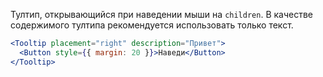 Тултип, открывающийся при наведении мыши на `children`. В качестве содержимого тултипа рекомендуется использовать только текст.

```jsx { "props": { "layout": false, "iframe": false } }
<Tooltip placement="right" description="Привет">
  <Button style={{ margin: 20 }}>Наведи</Button>
</Tooltip>
```
